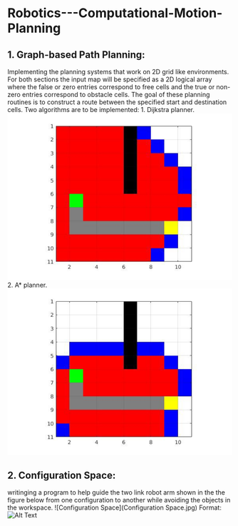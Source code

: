 # Robotics---Computational-Motion-Planning
## 1. Graph-based Path Planning: 
Implementing the planning systems that work on 2D grid like environments. For both sections the input map will be specified as a 2D logical array where the false or zero entries correspond to free cells and the true or non-zero entries correspond to obstacle cells. The goal of these planning routines is to construct a route between the specified start and destination cells. 
Two algorithms are to be implemented:
    1. Dijkstra planner.
    ![Dijkstra Result](Dijkstra.jpg)
    2. A* planner.
    ![A* Result](Astar.jpg)

## 2. Configuration Space:
writinging a program to help guide the two link robot arm shown in the the figure below from one configuration to another while avoiding the objects in the workspace.
    ![Configuration Space](Configuration Space.jpg)
    Format: ![Alt Text](url)
